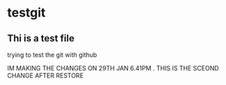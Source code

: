 # testgit
## Thi is a test file
trying to test the git with github

IM MAKING THE CHANGES ON 29TH JAN 6.41PM . THIS IS THE SCEOND CHANGE AFTER RESTORE
